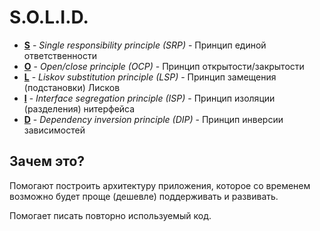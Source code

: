 # S.O.L.I.D.

* [**S**](/srp/README.md) - *Single responsibility principle (SRP)* - Принцип единой ответственности
* [**O**](/ocp/README.md) - *Open/close principle (OCP)* - Принцип открытости/закрытости
* [**L**](/lsp/README.md) - *Liskov substitution principle (LSP)* - Принцип замещения (подстановки) Лисков
* [**I**](/isp/README.md) - *Interface segregation principle (ISP)* - Принцип изоляции (разделения) нитерфейса
* [**D**](/dip/README.md) - *Dependency inversion principle (DIP)* - Принцип инверсии зависимостей

## Зачем это?

Помогают построить архитектуру приложения, которое со временем  возможно будет проще (дешевле) поддерживать и развивать.

Помогает писать повторно используемый код.